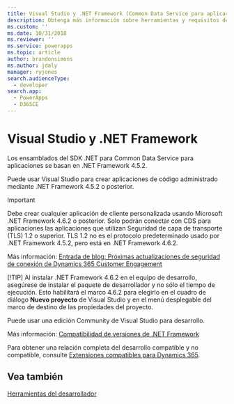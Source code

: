 ```yaml
---
title: Visual Studio y .NET Framework (Common Data Service para aplicaciones) | Microsoft Docs
description: Obtenga más información sobre herramientas y requisitos de desarrollo de código administrado.
ms.custom: ''
ms.date: 10/31/2018
ms.reviewer: ''
ms.service: powerapps
ms.topic: article
author: brandonsimons
ms.author: jdaly
manager: ryjones
search.audienceType:
  - developer
search.app:
  - PowerApps
  - D365CE
---
```

# <a name="visual-studio-and-the-net-framework"></a>Visual Studio y .NET Framework

Los ensamblados del SDK .NET para Common Data Service para aplicaciones se basan en .NET Framework 4.5.2. 

Puede usar Visual Studio para crear aplicaciones de código administrado mediante .NET Framework 4.5.2 o posterior. 

> [!IMPORTANT]
> Debe crear cualquier aplicación de cliente personalizada usando Microsoft .NET Framework 4.6.2 o posterior.
> Solo podrán conectar con CDS para aplicaciones las aplicaciones que utilizan Seguridad de capa de transporte (TLS) 1.2 o superior. TLS 1.2 no es el protocolo predeterminado usado por .NET Framework 4.5.2, pero está en .NET Framework 4.6.2.
> 
> Más información: [Entrada de blog: Próximas actualizaciones de seguridad de conexión de Dynamics 365 Customer Engagement](https://blogs.msdn.microsoft.com/crm/2017/09/28/updates-coming-to-dynamics-365-customer-engagement-connection-security/)
> 
> [!TIP]
> Al instalar .NET Framework 4.6.2 en el equipo de desarrollo, asegúrese de instalar el paquete de desarrollador y no sólo el tiempo de ejecución. Esto habilitará el marco 4.6.2 para elegirlo en el cuadro de diálogo **Nuevo proyecto** de Visual Studio y en el menú desplegable del marco de destino de las propiedades del proyecto.  

Puede usar una edición Community de Visual Studio para desarrollo. 

[comment]: <> (However, use of extensions isn’t supported in the Express edition so you won’t be able to install useful extensions in that version of Visual Studio)

Más información: [Compatibilidad de versiones de .NET Framework](/dynamics365/customer-engagement/developer/supported-extensions#SupportNET)

Para obtener una relación completa del desarrollo compatible y no compatible, consulte [Extensiones compatibles para Dynamics 365](/dynamics365/customer-engagement/developer/supported-extensions#SupportNET).

## <a name="see-also"></a>Vea también

 [Herramientas del desarrollador](/dynamics365/customer-engagement/developer/developer-tools)